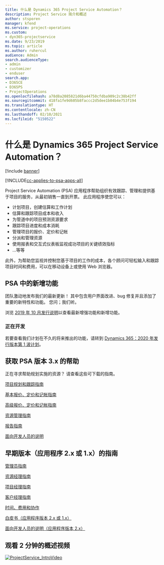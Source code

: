 ```yaml
---
title: 什么是 Dynamics 365 Project Service Automation？
description: Project Service 简介和概述
author: stsporen
manager: kfend
ms.service: project-operations
ms.custom:
- dyn365-projectservice
ms.date: 9/23/2019
ms.topic: article
ms.author: ruhercul
audience: Admin
search.audienceType:
- admin
- customizer
- enduser
search.app:
- D365CE
- D365PS
- ProjectOperations
ms.openlocfilehash: a78d8a2085821d6ba44750cfdba909c2c38b42ff
ms.sourcegitcommit: 418fa1fe9d605b8faccc2d5dee1b04b4e753f194
ms.translationtype: HT
ms.contentlocale: zh-CN
ms.lasthandoff: 02/10/2021
ms.locfileid: "5150522"
---
```

# <a name="what-is-dynamics-365-project-service-automation"></a>什么是 Dynamics 365 Project Service Automation？

[!include [banner](../includes/psa-now-project-operations.md)]

[!INCLUDE[cc-applies-to-psa-apps-all](../includes/cc-applies-to-psa-apps-all.md)]

Project Service Automation (PSA) 应用程序帮助组织有效跟踪、管理和提供基于项目的服务，从最初销售一直到开票。 此应用程序使您可以：

- 计划项目，创建估算和工作计划
- 估算和跟踪项目成本和收入
- 为管道中的项目预测资源要求
- 跟踪项目进度和成本消耗
- 管理项目的报价、定价和记帐
- 分派和管理资源
- 使用报表和交互式仪表板监视成功项目的关键绩效指标
- ...等等

此外，为帮助您监视并控制您基于项目的工作的成本，各个顾问可轻松输入和跟踪项目时间和费用，可以在移动设备上或使用 Web 浏览器。

## <a name="whats-new-in-psa"></a>PSA 中的新增功能
团队激动地发布我们的最新更新！ 其中包含用户界面改进、bug 修复并且添加了重要的新特性和功能。 您问；我们听。

浏览 [2019 年 10 月发行说明](https://docs.microsoft.com/dynamics365-release-plan/2019wave2/index)以查看最新增强功能和新增功能。

### <a name="in-development"></a>正在开发
若要查看我们计划在不久的将来推出的功能，请转到 [Dynamics 365：2020 年发行版本第 1 波计划](https://docs.microsoft.com/dynamics365-release-plan/2020wave1/index)。

## <a name="get-help-with-psa-version-3x"></a>获取 PSA 版本 3.x 的帮助
正在寻求帮助规划实施的资源？ 请查看这些可下载的指南。

 [项目规划和跟踪指南](../psa/implementation-guides/project-planning-tracking.md)

 [基本报价、定价和记帐指南](../psa/implementation-guides/begin-quoting-pricing-billing.md)

 [高级报价、定价和记帐指南](../psa/implementation-guides/adv-quoting-pricing-billing.md)

 [资源管理指南](../psa/implementation-guides/resource-management-guide.md)

 [报告指南](../psa/implementation-guides/reporting-guide.md)

 [面向开发人员的说明](../psa/developer-guides/overview-dev-notes-v3.x.md)

## <a name="guidance-for-earlier-versions-app-version-2x-or-1x"></a>早期版本（应用程序 2.x 或 1.x）的指南
 [管理员指南](../psa/admin-guide.md)

 [资源经理指南](../psa/resource-manager-guide.md)

 [项目经理指南](../psa/project-manager-guide.md)

 [客户经理指南](../psa/account-manager-guide.md)

 [时间、费用和协作](../psa/time-expense-collaboration-guide.md)

 [白皮书（应用程序版本 2.x 或 1.x）](../psa/white-papers.md)

 [面向开发人员的说明（应用程序版本 2.x）](../psa/developer-guides/add-custom-qoi-forms-v2.x.md)

 ## <a name="watch-a-2-minute-overview-video"></a>观看 2 分钟的概述视频
 <a name="heroArea"></a> [![ProjectService_IntroVideo](../psa/media/project-service-intro-video.png "ProjectService_IntroVideo")](https://go.microsoft.com/fwlink/p/?LinkId=799457)


